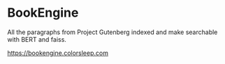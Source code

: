 # BookEngine

All the paragraphs from Project Gutenberg indexed and make searchable with BERT and faiss.

https://bookengine.colorsleep.com
